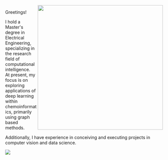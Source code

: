 <img src="https://gist.githubusercontent.com/vininjr/d29bb07bdadb41e4b0923bc8fa748b1a/raw/88f20c9d749d756be63f22b09f3c4ac570bc5101/programming.gif" min-width="400px" max-width="400px" width="400px" align="right" alt="">

<p align="left"> 
Greetings!

I hold a Master's degree in Electrical Engineering, specializing in the research field of computational intelligence.  
At present, my focus is on exploring applications of deep learning within chemoinformatics, primarily using graph based methods.  
  
Additionally, I have experience in conceiving and executing projects in computer vision and data science.
</p>

<a href="https://www.linkedin.com/in/takaogahara/"><img src="https://img.shields.io/badge/LinkedIn-0077B5?style=for-the-badge&logo=linkedin&logoColor=white"></a>
